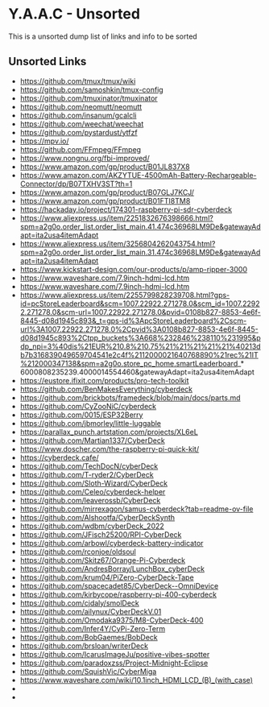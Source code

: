 <!-- ======================================== unsorted.md Start ======================================== -->


<!-- ------------------------------ Intro Start ------------------------------ -->

# Y.A.A.C - Unsorted

This is a unsorted dump list of links and info to be sorted

<!-- ------------------------------ Intro End ------------------------------ -->


<!-- ------------------------------ Unsorted Links Start ------------------------------ -->

## Unsorted Links

* https://github.com/tmux/tmux/wiki
* https://github.com/samoshkin/tmux-config
* https://github.com/tmuxinator/tmuxinator
* https://github.com/neomutt/neomutt
* https://github.com/insanum/gcalcli
* https://github.com/weechat/weechat
* https://github.com/pystardust/ytfzf
* https://mpv.io/
* https://github.com/FFmpeg/FFmpeg
* https://www.nongnu.org/fbi-improved/
* https://www.amazon.com/gp/product/B01JL837X8
* https://www.amazon.com/AKZYTUE-4500mAh-Battery-Rechargeable-Connector/dp/B07TXHV3ST?th=1
* https://www.amazon.com/gp/product/B07GLJ7KCJ/
* https://www.amazon.com/gp/product/B01FTI8TM8
* https://hackaday.io/project/174301-raspberry-pi-sdr-cyberdeck
* https://www.aliexpress.us/item/2251832676398666.html?spm=a2g0o.order_list.order_list_main.41.474c36968LM9De&gatewayAdapt=ita2usa4itemAdapt
* https://www.aliexpress.us/item/3256804262043754.html?spm=a2g0o.order_list.order_list_main.31.474c36968LM9De&gatewayAdapt=ita2usa4itemAdapt
* https://www.kickstart-design.com/our-products/p/amp-ripper-3000
* https://www.waveshare.com/7.9inch-hdmi-lcd.htm
* https://www.waveshare.com/7.9inch-hdmi-lcd.htm
* https://www.aliexpress.us/item/2255799828239708.html?gps-id=pcStoreLeaderboard&scm=1007.22922.271278.0&scm_id=1007.22922.271278.0&scm-url=1007.22922.271278.0&pvid=0108b827-8853-4e6f-8445-d08d1945c893&_t=gps-id%3ApcStoreLeaderboard%2Cscm-url%3A1007.22922.271278.0%2Cpvid%3A0108b827-8853-4e6f-8445-d08d1945c893%2Ctpp_buckets%3A668%232846%238110%231995&pdp_npi=3%40dis%21EUR%210.8%210.75%21%21%21%21%21%40213db7b316839049659704541e2c4f%2112000021640768890%21rec%21IT%212000347138&spm=a2g0o.store_pc_home.smartLeaderboard_* 6000808235239.4000014554460&gatewayAdapt=ita2usa4itemAdapt
* https://eustore.ifixit.com/products/pro-tech-toolkit
* https://github.com/BenMakesEverything/cyberdeck
* https://github.com/brickbots/framedeck/blob/main/docs/parts.md
* https://github.com/CyZooNiC/cyberdeck
* https://github.com/0015/ESP32Berry
* https://github.com/jbmorley/little-luggable
* https://parallax_punch.artstation.com/projects/XL6eL
* https://github.com/Martian1337/CyberDeck
* https://www.doscher.com/the-raspberry-pi-quick-kit/
* https://cyberdeck.cafe/
* https://github.com/TechDocN/cyberDeck
* https://github.com/T-ryder2/CyberDeck
* https://github.com/Sloth-Wizard/CyberDeck
* https://github.com/Celeo/cyberdeck-helper
* https://github.com/leaverossb/CyberDeck
* https://github.com/mirrexagon/samus-cyberdeck?tab=readme-ov-file
* https://github.com/Alshootfa/CyberDeckSynth
* https://github.com/wdbm/cyberDeck_2022
* https://github.com/JFisch25200/RPI-CyberDeck
* https://github.com/arbowl/cyberdeck-battery-indicator
* https://github.com/rconjoe/oldsoul
* https://github.com/Skitz67/Orange-Pi-Cyberdeck
* https://github.com/AndresBorray/LunchBox_cyberDeck
* https://github.com/krum04/PiZero-CyberDeck-Tape
* https://github.com/spacecadet85/CyberDeck--OmniDevice
* https://github.com/kirbycope/raspberry-pi-400-cyberdeck
* https://github.com/cjdaly/smolDeck
* https://github.com/ailynux/CyberDeckV.01
* https://github.com/Omodaka9375/M8-CyberDeck-400
* https://github.com/Infer4Y/CyPi-Zero-Term
* https://github.com/BobGaemes/BobDeck
* https://github.com/brsloan/writerDeck
* https://github.com/IcarusImageJu/positive-vibes-spotter
* https://github.com/paradoxzss/Project-Midnight-Eclipse
* https://github.com/SquishVic/CyberMiga
* https://www.waveshare.com/wiki/10.1inch_HDMI_LCD_(B)_(with_case)
* 
* 

<!-- ------------------------------ Unsorted Links End ------------------------------ -->


<!-- ------------------------------ Outro Start ------------------------------ -->

<!-- ------------------------------ Outro End ------------------------------ -->


<!-- ======================================== unsorted.md end ======================================== -->
